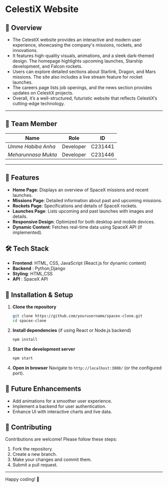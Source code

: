 # CelestiX Website

## 🚀 Overview
- The CelestiX website provides an interactive and modern user experience, showcasing the company's missions, rockets, and innovations. 
- It features high-quality visuals, animations, and a sleek dark-themed design. The homepage highlights upcoming launches, Starship development, and Falcon rockets.
- Users can explore detailed sections about Starlink, Dragon, and Mars missions. The site also includes a live stream feature for rocket launches. 
- The careers page lists job openings, and the news section provides updates on CelestiX projects.
- Overall, it’s a well-structured, futuristic website that reflects CelestiX’s cutting-edge technology.

---

## 👤 **Team Member** 
| 				Name           | Role      | ID        |
|------------------------|-----------|-----------|
| *Umme Habiba Anha*     | Developer | C231441   |
| *Meharunnasa Mukta*    | Developer | C231446   |

---

## 🎯 Features
- **Home Page**: Displays an overview of SpaceX missions and recent launches.
- **Missions Page**: Detailed information about past and upcoming missions.
- **Rockets Page**: Specifications and details of SpaceX rockets.
- **Launches Page**: Lists upcoming and past launches with images and details.
- **Responsive Design**: Optimized for both desktop and mobile devices.
- **Dynamic Content**: Fetches real-time data using SpaceX API (if implemented).

## 🛠 Tech Stack
- **Frontend**: HTML, CSS, JavaScript (React.js for dynamic content)
- **Backend** : Python,Django
- **Styling**: HTML,CSS
- **API** : SpaceX API 

## 🔧 Installation & Setup
1. **Clone the repository**
   ```bash
   git clone https://github.com/yourusername/spacex-clone.git
   cd spacex-clone
   ```
2. **Install dependencies** (if using React or Node.js backend)
   ```bash
   npm install
   ```
3. **Start the development server**
   ```bash
   npm start
   ```
4. **Open in browser**
   Navigate to `http://localhost:3000/` (or the configured port).


## 📌 Future Enhancements
- Add animations for a smoother user experience.
- Implement a backend for user authentication.
- Enhance UI with interactive charts and live data.

## 🤝 Contributing
Contributions are welcome! Please follow these steps:
1. Fork the repository.
2. Create a new branch.
3. Make your changes and commit them.
4. Submit a pull request.


---
Happy coding! 🚀

